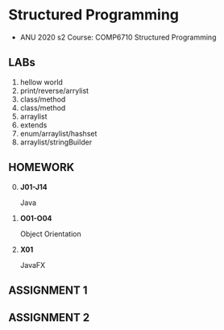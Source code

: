 # Structured Programming

* ANU 2020 s2 Course: COMP6710 Structured Programming

## LABs
 
1. hellow world
2. print/reverse/arrylist
3. class/method
4. class/method
5. arraylist
6. extends
7. enum/arraylist/hashset
8. arraylist/stringBuilder



## HOMEWORK


0. **J01-J14**
    
    Java

1. **O01-O04**

    Object Orientation

2.  **X01**

    JavaFX
   
   
    
## ASSIGNMENT 1



## ASSIGNMENT 2



